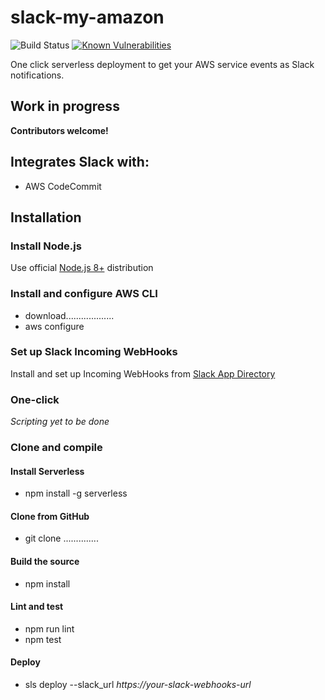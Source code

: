 # slack-my-amazon
![Build Status](https://codebuild.us-east-1.amazonaws.com/badges?uuid=eyJlbmNyeXB0ZWREYXRhIjoibUl6TE1IUG1qKzRQTTloV3psVEdaQWU4alpGS2R1enBOT21OcGxMSzAyaFAzby9oMGpLWE1aZ3dzd25EUldWaEdOa3pLQVdFSVpKSXVTV0Vib3d2S1FrPSIsIml2UGFyYW1ldGVyU3BlYyI6IlNwL2dyNmhWMlhZTVhJUG4iLCJtYXRlcmlhbFNldFNlcmlhbCI6MX0%3D&branch=master)
[![Known Vulnerabilities](https://snyk.io/test/github/trespass-tech/slack-my-amazon/badge.svg)](https://snyk.io/test/github/trespass-tech/slack-my-amazon)

One click serverless  deployment to get your AWS service events as Slack notifications.

## Work in progress
**Contributors welcome!**

## Integrates Slack with:
- AWS CodeCommit

## Installation
### Install Node.js
Use official [Node.js 8+](https://nodejs.org/) distribution
### Install and configure AWS CLI
* download...................
* aws configure
### Set up Slack Incoming WebHooks
Install and set up Incoming WebHooks from [Slack App Directory](https://slack.com/apps/A0F7XDUAZ-incoming-webhooks)
### One-click
_Scripting yet to be done_
### Clone and compile
#### Install Serverless
* npm install -g serverless
#### Clone from GitHub
* git clone ..............
#### Build the source
* npm install
#### Lint and test
* npm run lint
* npm test
#### Deploy
* sls deploy --slack_url _https://your-slack-webhooks-url_
